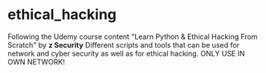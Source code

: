 # ethical_hacking
Following the Udemy course content "Learn Python & Ethical Hacking From Scratch" by __z Security__
Different scripts and tools that can be used for network and cyber security as well as for ethical hacking. ONLY USE IN OWN NETWORK!<br>

